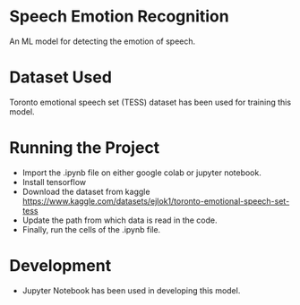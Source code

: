 # Speech Emotion Recognition
An ML model for detecting the emotion of speech.

# Dataset Used
Toronto emotional speech set (TESS) dataset has been used for training this model. 

# Running the Project
* Import the .ipynb file on either google colab or jupyter notebook.
* Install tensorflow
* Download the dataset from kaggle https://www.kaggle.com/datasets/ejlok1/toronto-emotional-speech-set-tess
* Update the path from which data is read in the code.
* Finally, run the cells of the .ipynb file.
 
# Development
* Jupyter Notebook has been used in developing this model.